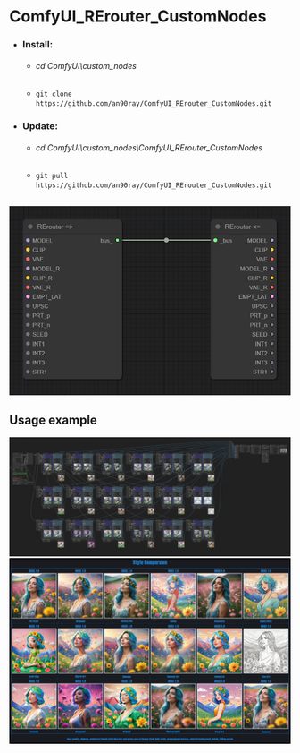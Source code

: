 # ComfyUI_RErouter_CustomNodes

* ### Install:
  * ###### cd ComfyUI\custom_nodes
  * ``` git clone https://github.com/an90ray/ComfyUI_RErouter_CustomNodes.git ```

* ### Update:
  * ###### cd ComfyUI\custom_nodes\ComfyUI_RErouter_CustomNodes
  * ``` git pull https://github.com/an90ray/ComfyUI_RErouter_CustomNodes.git ```

## 
![image](Rerouter.png)

## Usage example
![image](workflows/preview_workflow_style_grid.jpg)
![image](workflows/style_grid.jpg)
